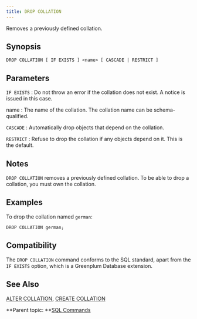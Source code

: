 ```yaml
---
title: DROP COLLATION 
---
```


Removes a previously defined collation.

## <a id="section2"></a>Synopsis 

``` {#sql_command_synopsis}
DROP COLLATION [ IF EXISTS ] <name> [ CASCADE | RESTRICT ]
```

## <a id="section4"></a>Parameters 

`IF EXISTS`
:   Do not throw an error if the collation does not exist. A notice is issued in this case.

name
:   The name of the collation. The collation name can be schema-qualified.

`CASCADE`
:   Automatically drop objects that depend on the collation.

`RESTRICT`
:   Refuse to drop the collation if any objects depend on it. This is the default.

## <a id="section5"></a>Notes 

`DROP COLLATION` removes a previously defined collation. To be able to drop a collation, you must own the collation.

## <a id="section6"></a>Examples 

To drop the collation named `german`:

```
DROP COLLATION german;
```

## <a id="section7"></a>Compatibility 

The `DROP COLLATION` command conforms to the SQL standard, apart from the `IF EXISTS` option, which is a Greenplum Database extension.

## <a id="section8"></a>See Also 

[ALTER COLLATION](ALTER_COLLATION.html), [CREATE COLLATION](CREATE_COLLATION.html)

**Parent topic: **[SQL Commands](../sql_commands/sql_ref.html)

